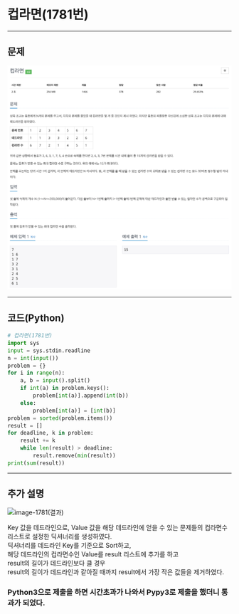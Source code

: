 # 컵라면(1781번)

****

## 문제

![image-1781](/image_file/image-1781.png)

****

## 코드(Python)
```Python
# 컵라면(1781번)
import sys
input = sys.stdin.readline
n = int(input())
problem = {}
for i in range(n):
    a, b = input().split()
    if int(a) in problem.keys():
        problem[int(a)].append(int(b))
    else:
        problem[int(a)] = [int(b)]
problem = sorted(problem.items())
result = []
for deadline, k in problem:
    result += k
    while len(result) > deadline:
        result.remove(min(result))
print(sum(result))
```

****

## 추가 설명

![image-1781(결과)](/image_file/image-1781(결과).png)

Key 값을 데드라인으로, Value 값을 해당 데드라인에 얻을 수 있는 문제들의 컵라면수 리스트로 설정한 딕셔너리를 생성하였다.
<br>딕셔너리를 데드라인 Key를 기준으로 Sort하고,
<br>해당 데드라인의 컵라면수인 Value를 result 리스트에 추가를 하고 
<br>result의 길이가 데드라인보다 클 경우
<br>result의 길이가 데드라인과 같아질 때까지 result에서 가장 작은 값들을 제거하였다.
<br>
### Python3으로 제출을 하면 시간초과가 나와서 Pypy3로 제출을 했더니 통과가 되었다.
